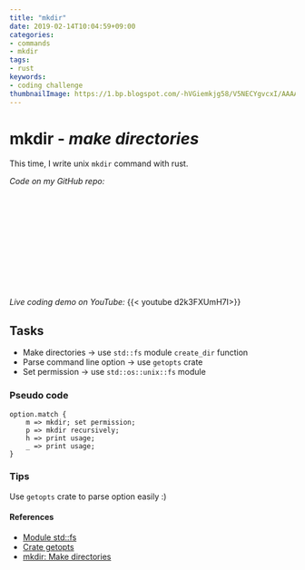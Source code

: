 ```yaml
---
title: "mkdir"
date: 2019-02-14T10:04:59+09:00
categories:
- commands
- mkdir
tags:
- rust
keywords:
- coding challenge
thumbnailImage: https://1.bp.blogspot.com/-hVGiemkjg58/V5NECYgvcxI/AAAAAAAA8gk/aj0H6AbBIV4XOIdF964KDN48oNCsy0qjgCLcB/s800/ha_kenkou_oldman.png
---
```


# mkdir - *make directories*

This time, I write unix `mkdir` command with rust.

*Code on my GitHub repo:*
<div class="iframely-embed"><div class="iframely-responsive" style="height: 168px; padding-bottom: 0;"><a href="https://github.com/kHigasa/rustcli/blob/master/mkdir/src/main.rs" data-iframely-url="//cdn.iframe.ly/jiilAig"></a></div></div><script async src="//cdn.iframe.ly/embed.js" charset="utf-8"></script>

*Live coding demo on YouTube:*
{{< youtube d2k3FXUmH7I>}}

## Tasks

- Make directories -> use `std::fs` module `create_dir` function
- Parse command line option -> use `getopts` crate
- Set permission -> use `std::os::unix::fs` module

### Pseudo code

```
option.match {
    m => mkdir; set permission;
    p => mkdir recursively;
    h => print usage;
    _ => print usage;
}
```

### Tips

Use `getopts` crate to parse option easily :)

#### References

- [Module std::fs](https://doc.rust-lang.org/std/fs/index.html)
- [Crate getopts](https://docs.rs/getopts/)
- [mkdir: Make directories](https://www.gnu.org/software/coreutils/mkdir)

